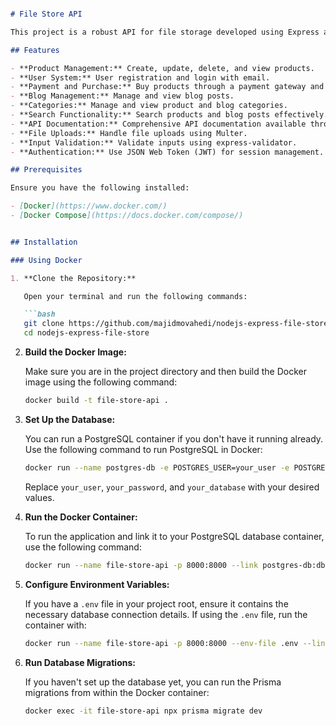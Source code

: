 ```markdown

# File Store API

This project is a robust API for file storage developed using Express and TypeScript, with PostgreSQL and Prisma for database management. It offers functionalities for managing products, users, and blog posts, as well as features for purchasing and downloading files. The API includes search capabilities for finding products and blog posts, with comprehensive documentation available via Swagger.

## Features

- **Product Management:** Create, update, delete, and view products.
- **User System:** User registration and login with email.
- **Payment and Purchase:** Buy products through a payment gateway and receive download links.
- **Blog Management:** Manage and view blog posts.
- **Categories:** Manage and view product and blog categories.
- **Search Functionality:** Search products and blog posts effectively.
- **API Documentation:** Comprehensive API documentation available through Swagger.
- **File Uploads:** Handle file uploads using Multer.
- **Input Validation:** Validate inputs using express-validator.
- **Authentication:** Use JSON Web Token (JWT) for session management.

## Prerequisites

Ensure you have the following installed:

- [Docker](https://www.docker.com/)
- [Docker Compose](https://docs.docker.com/compose/)


## Installation

### Using Docker

1. **Clone the Repository:**

   Open your terminal and run the following commands:

   ```bash
   git clone https://github.com/majidmovahedi/nodejs-express-file-store.git
   cd nodejs-express-file-store
   ```

2. **Build the Docker Image:**

   Make sure you are in the project directory and then build the Docker image using the following command:

   ```bash
   docker build -t file-store-api .
   ```

3. **Set Up the Database:**

   You can run a PostgreSQL container if you don't have it running already. Use the following command to run PostgreSQL in Docker:

   ```bash
   docker run --name postgres-db -e POSTGRES_USER=your_user -e POSTGRES_PASSWORD=your_password -e POSTGRES_DB=your_database -p 5432:5432 -d postgres
   ```

   Replace `your_user`, `your_password`, and `your_database` with your desired values.

4. **Run the Docker Container:**

   To run the application and link it to your PostgreSQL database container, use the following command:

   ```bash
   docker run --name file-store-api -p 8000:8000 --link postgres-db:db -d file-store-api
   ```

5. **Configure Environment Variables:**

   If you have a `.env` file in your project root, ensure it contains the necessary database connection details. If using the `.env` file, run the container with:

   ```bash
   docker run --name file-store-api -p 8000:8000 --env-file .env --link postgres-db:db -d file-store-api
   ```

6. **Run Database Migrations:**

   If you haven't set up the database yet, you can run the Prisma migrations from within the Docker container:

   ```bash
   docker exec -it file-store-api npx prisma migrate dev
   ```
```
